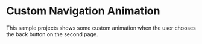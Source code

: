 # Custom Navigation Animation

This sample projects shows some custom animation when the user chooses the back button on the second page.